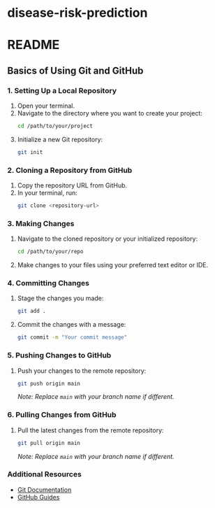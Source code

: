 # disease-risk-prediction
# README

## Basics of Using Git and GitHub

### 1. Setting Up a Local Repository

1. Open your terminal.
2. Navigate to the directory where you want to create your project:
   ```sh
   cd /path/to/your/project
   ```
3. Initialize a new Git repository:
   ```sh
   git init
   ```

### 2. Cloning a Repository from GitHub

1. Copy the repository URL from GitHub.
2. In your terminal, run:
   ```sh
   git clone <repository-url>
   ```

### 3. Making Changes

1. Navigate to the cloned repository or your initialized repository:
   ```sh
   cd /path/to/your/repo
   ```
2. Make changes to your files using your preferred text editor or IDE.

### 4. Committing Changes

1. Stage the changes you made:
   ```sh
   git add .
   ```
2. Commit the changes with a message:
   ```sh
   git commit -m "Your commit message"
   ```

### 5. Pushing Changes to GitHub

1. Push your changes to the remote repository:
   ```sh
   git push origin main
   ```
   _Note: Replace `main` with your branch name if different._

### 6. Pulling Changes from GitHub

1. Pull the latest changes from the remote repository:
   ```sh
   git pull origin main
   ```
   _Note: Replace `main` with your branch name if different._

### Additional Resources

- [Git Documentation](https://git-scm.com/doc)
- [GitHub Guides](https://guides.github.com/)
